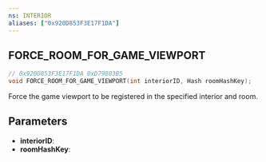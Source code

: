 ```yaml
---
ns: INTERIOR
aliases: ["0x920D853F3E17F1DA"]
---
```

## FORCE_ROOM_FOR_GAME_VIEWPORT

```c
// 0x920D853F3E17F1DA 0xD79803B5
void FORCE_ROOM_FOR_GAME_VIEWPORT(int interiorID, Hash roomHashKey);
```
Force the game viewport to be registered in the specified interior and room.

## Parameters
* **interiorID**: 
* **roomHashKey**: 

